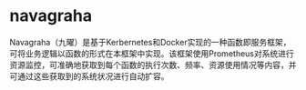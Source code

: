 # navagraha

Navagraha（九曜）是基于Kerbernetes和Docker实现的一种函数即服务框架，可将业务逻辑以函数的形式在本框架中实现。该框架使用Prometheus对系统进行资源监控，可准确地获取到每个函数的执行次数、频率、资源使用情况等内容，并可通过这些获取到的系统状况进行自动扩容。
